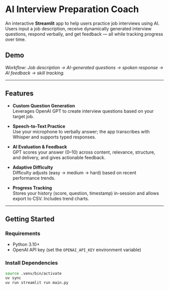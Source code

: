 #  AI Interview Preparation Coach

An interactive **Streamlit** app to help users practice job interviews using AI. Users input a job description, receive dynamically generated interview questions, respond verbally, and get feedback — all while tracking progress over time.

##  Demo

*Workflow: Job description → AI-generated questions → spoken response → AI feedback → skill tracking.*

---

##  Features

- **Custom Question Generation**  
  Leverages OpenAI GPT to create interview questions based on your target job.

- **Speech-to-Text Practice**  
  Use your microphone to verbally answer; the app transcribes with Whisper and supports typed responses.

- **AI Evaluation & Feedback**  
  GPT scores your answer (0–10) across content, relevance, structure, and delivery, and gives actionable feedback.

- **Adaptive Difficulty**  
  Difficulty adjusts (easy → medium → hard) based on recent performance trends.

- **Progress Tracking**  
  Stores your history (score, question, timestamp) in-session and allows export to CSV. Includes trend charts.

---

##  Getting Started

### Requirements

- Python 3.10+
- OpenAI API key (set the `OPENAI_API_KEY` environment variable)

### Install Dependencies

```bash
source .venv/bin/activate
uv sync
uv run streamlit run main.py
```



